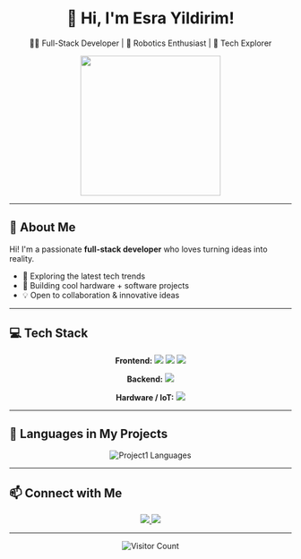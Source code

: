 <!-- HEADER -->
<h1 align="center">💫 Hi, I'm Esra Yildirim!</h1>
<p align="center">
  👩‍💻 Full-Stack Developer | 🤖 Robotics Enthusiast | 🚀 Tech Explorer
</p>
<p align="center">
  <img src="https://media1.tenor.com/m/lnjI7nu2tGgAAAAd/ron-swanson-throws-out-his-computer.gif" width="250"/>
</p>

---

## 🌟 About Me
Hi! I'm a passionate **full-stack developer** who loves turning ideas into reality.  

- 🚀 Exploring the latest tech trends  
- 🤖 Building cool hardware + software projects  
- 💡 Open to collaboration & innovative ideas  

---

## 💻 Tech Stack
<p align="center">
  <strong>Frontend:</strong>  
  <img src="https://img.shields.io/badge/HTML5-E34F26?style=for-the-badge&logo=html5&logoColor=white"/> 
  <img src="https://img.shields.io/badge/CSS3-1572B6?style=for-the-badge&logo=css3&logoColor=white"/>
  <img src="https://img.shields.io/badge/JavaScript-F7DF1E?style=for-the-badge&logo=javascript&logoColor=black"/>
</p>
<p align="center">
  <strong>Backend:</strong>  
  <img src="https://img.shields.io/badge/.NET-5C2D91?style=for-the-badge&logo=.net&logoColor=white"/>
</p>
<p align="center">
  <strong>Hardware / IoT:</strong>  
  <img src="https://img.shields.io/badge/Arduino-00979D?style=for-the-badge&logo=Arduino&logoColor=white"/>
</p>

---

## 📂 Languages in My Projects
<p align="center">
  <img src="https://github-readme-stats.vercel.app/api/top-langs/?username=EsraYildirim&repo=Project1&theme=radical&layout=compact" alt="Project1 Languages"/>
</p>

---

## 📫 Connect with Me
<p align="center">
  <a href="www.linkedin.com/in/esra-y-52ba43261">
    <img src="https://img.shields.io/badge/LinkedIn-%230077B5?style=for-the-badge&logo=linkedin&logoColor=white"/>
  </a>
  <a href="https://github.com/EsraYildirim">
    <img src="https://img.shields.io/badge/GitHub-%23121011?style=for-the-badge&logo=github&logoColor=white"/>
  </a>
</p>

---

<p align="center">
  <img src="https://komarev.com/ghpvc/?username=EsraYildirim&color=brightgreen" alt="Visitor Count"/>
</p>
